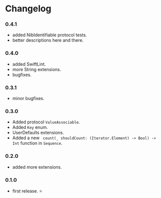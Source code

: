 # Changelog

### 0.4.1

- added NibIdentifiable protocol tests.
- better descriptions here and there.

### 0.4.0

- added SwiftLint.
- more String extensions.
- bugfixes.

### 0.3.1

- minor bugfixes.

### 0.3.0

- Added protocol `ValueAssociable`.
- Added `Key` enum.
- UserDefaults extensions.
- Added a new ` count(_ shouldCount: (Iterator.Element) -> Bool) -> Int` function in `Sequence`.

### 0.2.0

- added more extensions.

### 0.1.0

- first release. ⭐